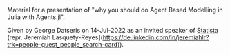 Material for a presentation of "why you should do Agent Based Modelling in Julia with Agents.jl".

Given by George Datseris on 14-Jul-2022 as an invited speaker of [Statista](https://www.statista.com/) (repr. Jeremiah Lasquety-Reyes](https://de.linkedin.com/in/jeremiahlr?trk=people-guest_people_search-card)).
